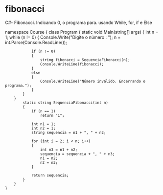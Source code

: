 # fibonacci
C#- Fibonacci. Indicando 0, o programa para. usando While, for, if e Else





namespace Course
{
    class Program
    {
        static void Main(string[] args)
        {
            int n = 1;
            while (n != 0)
            {
                Console.Write("Digite o número : ");
                n = int.Parse(Console.ReadLine());

                if (n != 0)
                {
                    string fibonacci = SequenciaFibonacci(n);
                    Console.WriteLine(fibonacci);
                }
                else
                {
                    Console.WriteLine("Número inválido. Encerrando o programa.");
                }
            }
        }
            static string SequenciaFibonacci(int n)
            {
                if (n == 1)
                    return "1";

                int n1 = 1;
                int n2 = 1;
                string sequencia = n1 + ", " + n2;

                for (int i = 2; i < n; i++)
                {
                    int n3 = n1 + n2;
                    sequencia = sequencia + ", " + n3;
                    n1 = n2;
                    n2 = n3;
                }

                return sequencia;
            }
        }
    }

